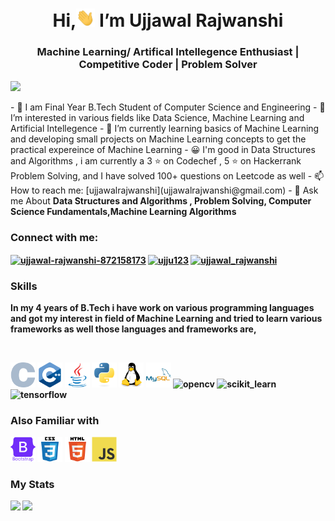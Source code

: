<h1 align=center>Hi,<img src="https://raw.githubusercontent.com/ABSphreak/ABSphreak/master/gifs/Hi.gif" width="30px" style="max_width:100%"/> I’m Ujjawal Rajwanshi</h1>

<h3 align="center"> Machine Learning/ Artifical Intellegence Enthusiast | Competitive Coder | Problem Solver </h3>
<p align="left">
<img src="https://komarev.com/ghpvc/?username=ujjawalrajwanshi&color=red&style=flat-square"/>
</p>
- 👋 I am Final Year B.Tech Student of Computer Science and Engineering
- 👀 I’m interested in various fields like Data Science, Machine Learning and Artificial Intellegence
- 📕 I’m currently learning basics of Machine Learning and developing small projects on Machine Learning concepts to get the practical expereince of Machine Learning 
- 😀 I'm good in Data Structures and Algorithms , i am currently a 3 ⭐ on Codechef , 5 ⭐ on Hackerrank Problem Solving, and I have solved 100+ questions on Leetcode as well
- 📫 How to reach me: [ujjawalrajwanshi](ujjawalrajwanshi@gmail.com)
- 💬 Ask me About <b>Data Structures and Algorithms , Problem Solving, Computer Science Fundamentals,Machine Learning Algorithms<b>


<h3 align="left">Connect with me:</h3>
<p align="left">
<a href="https://www.linkedin.com/in/ujjawal-rajwanshi" target="blank"><img align="center" src="https://cdn.jsdelivr.net/npm/simple-icons@3.0.1/icons/linkedin.svg" alt="ujjawal-rajwanshi-872158173" height="30" width="40" /></a>
<a href="https://www.codechef.com/users/ujju123" target="blank"><img align="center" src="https://cdn.jsdelivr.net/npm/simple-icons@3.1.0/icons/codechef.svg" alt="ujju123" height="30" width="40" /></a>
<a href="https://www.leetcode.com/ujjawal_rajwanshi" target="blank"><img align="center" src="https://cdn.jsdelivr.net/npm/simple-icons@3.1.0/icons/leetcode.svg" alt="ujjawal_rajwanshi" height="30" width="40" /></a>
</p>

### Skills
<p>
In my 4 years of B.Tech i have work on various programming languages and got my interest in field of Machine Learning and tried to learn various frameworks as well those languages and frameworks are,  
</p>
<br>
<p align="left">
  <img src="https://raw.githubusercontent.com/devicons/devicon/master/icons/c/c-original.svg" alt="c" width="40" height="40"/> 
  <img src="https://raw.githubusercontent.com/devicons/devicon/master/icons/cplusplus/cplusplus-original.svg" alt="cplusplus" width="40" height="40"/> 
  <img src="https://raw.githubusercontent.com/devicons/devicon/master/icons/java/java-original.svg" alt="java" width="40" height="40"/>
  <img src="https://raw.githubusercontent.com/devicons/devicon/master/icons/python/python-original.svg" alt="python" width="40" height="40"/>
  <img src="https://raw.githubusercontent.com/devicons/devicon/master/icons/linux/linux-original.svg" alt="linux" width="40" height="40"/> 
  <img src="https://raw.githubusercontent.com/devicons/devicon/master/icons/mysql/mysql-original-wordmark.svg" alt="mysql" width="40" height="40"/> 
  <img src="https://www.vectorlogo.zone/logos/opencv/opencv-icon.svg" alt="opencv" width="40" height="40"/>
  <img src="https://upload.wikimedia.org/wikipedia/commons/0/05/Scikit_learn_logo_small.svg" alt="scikit_learn" width="40" height="40"/> 
  <img src="https://www.vectorlogo.zone/logos/tensorflow/tensorflow-icon.svg" alt="tensorflow" width="40" height="40"/>
</p>


### Also Familiar with

<p align="left">  
  <img src="https://raw.githubusercontent.com/devicons/devicon/master/icons/bootstrap/bootstrap-plain-wordmark.svg" alt="bootstrap" width="40" height="40"/>
  <img src="https://raw.githubusercontent.com/devicons/devicon/master/icons/css3/css3-original-wordmark.svg" alt="css3" width="40" height="40"/>
  <img src="https://raw.githubusercontent.com/devicons/devicon/master/icons/html5/html5-original-wordmark.svg" alt="html5" width="40" height="40"/> 
  <img src="https://raw.githubusercontent.com/devicons/devicon/master/icons/javascript/javascript-original.svg" alt="javascript" width="40" height="40"/>
</p>

### My Stats

<p>
  <img src = "https://github-readme-stats.vercel.app/api/top-langs/?username=ujjawalrajwanshi">
  <img src ="https://github-readme-stats.vercel.app/api?username=ujjawalrajwanshi"></img>
</p>

